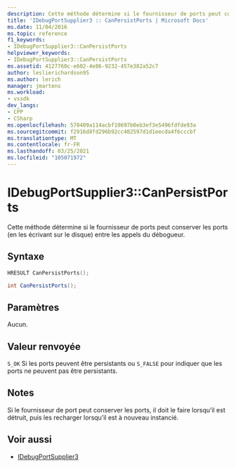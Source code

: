 ```yaml
---
description: Cette méthode détermine si le fournisseur de ports peut conserver les ports (en les écrivant sur le disque) entre les appels du débogueur.
title: 'IDebugPortSupplier3 :: CanPersistPorts | Microsoft Docs'
ms.date: 11/04/2016
ms.topic: reference
f1_keywords:
- IDebugPortSupplier3::CanPersistPorts
helpviewer_keywords:
- IDebugPortSupplier3::CanPersistPorts
ms.assetid: 4127760c-e602-4e86-9232-457e382a52c7
author: leslierichardson95
ms.author: lerich
manager: jmartens
ms.workload:
- vssdk
dev_langs:
- CPP
- CSharp
ms.openlocfilehash: 570409a114acbf19697b0eb3ef3e5496fdfde93a
ms.sourcegitcommit: f2916d8fd296b92cc402597d1d1eecda4f6cccbf
ms.translationtype: MT
ms.contentlocale: fr-FR
ms.lasthandoff: 03/25/2021
ms.locfileid: "105071972"
---
```

# <a name="idebugportsupplier3canpersistports"></a>IDebugPortSupplier3::CanPersistPorts
Cette méthode détermine si le fournisseur de ports peut conserver les ports (en les écrivant sur le disque) entre les appels du débogueur.

## <a name="syntax"></a>Syntaxe

```cpp
HRESULT CanPersistPorts();
```

```csharp
int CanPersistPorts();
```

## <a name="parameters"></a>Paramètres
 Aucun.

## <a name="return-value"></a>Valeur renvoyée
 `S_OK` Si les ports peuvent être persistants ou `S_FALSE` pour indiquer que les ports ne peuvent pas être persistants.

## <a name="remarks"></a>Notes
 Si le fournisseur de port peut conserver les ports, il doit le faire lorsqu’il est détruit, puis les recharger lorsqu’il est à nouveau instancié.

## <a name="see-also"></a>Voir aussi
- [IDebugPortSupplier3](../../../extensibility/debugger/reference/idebugportsupplier3.md)
